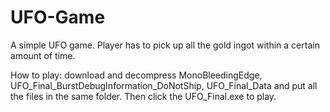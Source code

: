 # UFO-Game
A simple UFO game. Player has to pick up all the gold ingot within a certain amount of time.

How to play:
download and decompress MonoBleedingEdge, UFO_Final_BurstDebugInformation_DoNotShip, UFO_Final_Data and put all the files in the same folder. Then click the UFO_Final.exe to play.
